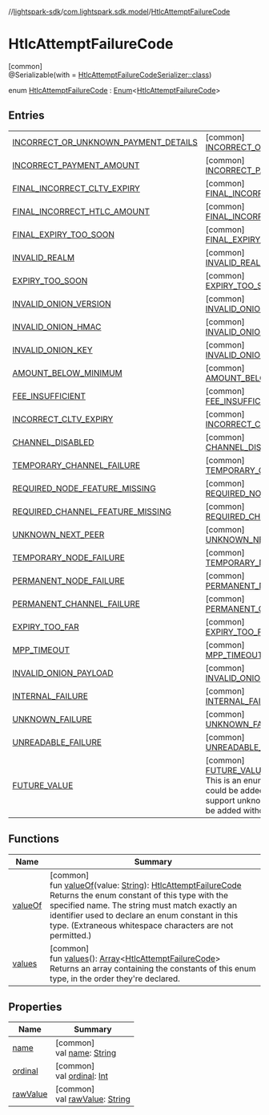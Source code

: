 //[lightspark-sdk](../../../index.md)/[com.lightspark.sdk.model](../index.md)/[HtlcAttemptFailureCode](index.md)

# HtlcAttemptFailureCode

[common]\
@Serializable(with = [HtlcAttemptFailureCodeSerializer::class](../-htlc-attempt-failure-code-serializer/index.md))

enum [HtlcAttemptFailureCode](index.md) : [Enum](https://kotlinlang.org/api/latest/jvm/stdlib/kotlin/-enum/index.html)&lt;[HtlcAttemptFailureCode](index.md)&gt;

## Entries

| | |
|---|---|
| [INCORRECT_OR_UNKNOWN_PAYMENT_DETAILS](-i-n-c-o-r-r-e-c-t_-o-r_-u-n-k-n-o-w-n_-p-a-y-m-e-n-t_-d-e-t-a-i-l-s/index.md) | [common]<br>[INCORRECT_OR_UNKNOWN_PAYMENT_DETAILS](-i-n-c-o-r-r-e-c-t_-o-r_-u-n-k-n-o-w-n_-p-a-y-m-e-n-t_-d-e-t-a-i-l-s/index.md) |
| [INCORRECT_PAYMENT_AMOUNT](-i-n-c-o-r-r-e-c-t_-p-a-y-m-e-n-t_-a-m-o-u-n-t/index.md) | [common]<br>[INCORRECT_PAYMENT_AMOUNT](-i-n-c-o-r-r-e-c-t_-p-a-y-m-e-n-t_-a-m-o-u-n-t/index.md) |
| [FINAL_INCORRECT_CLTV_EXPIRY](-f-i-n-a-l_-i-n-c-o-r-r-e-c-t_-c-l-t-v_-e-x-p-i-r-y/index.md) | [common]<br>[FINAL_INCORRECT_CLTV_EXPIRY](-f-i-n-a-l_-i-n-c-o-r-r-e-c-t_-c-l-t-v_-e-x-p-i-r-y/index.md) |
| [FINAL_INCORRECT_HTLC_AMOUNT](-f-i-n-a-l_-i-n-c-o-r-r-e-c-t_-h-t-l-c_-a-m-o-u-n-t/index.md) | [common]<br>[FINAL_INCORRECT_HTLC_AMOUNT](-f-i-n-a-l_-i-n-c-o-r-r-e-c-t_-h-t-l-c_-a-m-o-u-n-t/index.md) |
| [FINAL_EXPIRY_TOO_SOON](-f-i-n-a-l_-e-x-p-i-r-y_-t-o-o_-s-o-o-n/index.md) | [common]<br>[FINAL_EXPIRY_TOO_SOON](-f-i-n-a-l_-e-x-p-i-r-y_-t-o-o_-s-o-o-n/index.md) |
| [INVALID_REALM](-i-n-v-a-l-i-d_-r-e-a-l-m/index.md) | [common]<br>[INVALID_REALM](-i-n-v-a-l-i-d_-r-e-a-l-m/index.md) |
| [EXPIRY_TOO_SOON](-e-x-p-i-r-y_-t-o-o_-s-o-o-n/index.md) | [common]<br>[EXPIRY_TOO_SOON](-e-x-p-i-r-y_-t-o-o_-s-o-o-n/index.md) |
| [INVALID_ONION_VERSION](-i-n-v-a-l-i-d_-o-n-i-o-n_-v-e-r-s-i-o-n/index.md) | [common]<br>[INVALID_ONION_VERSION](-i-n-v-a-l-i-d_-o-n-i-o-n_-v-e-r-s-i-o-n/index.md) |
| [INVALID_ONION_HMAC](-i-n-v-a-l-i-d_-o-n-i-o-n_-h-m-a-c/index.md) | [common]<br>[INVALID_ONION_HMAC](-i-n-v-a-l-i-d_-o-n-i-o-n_-h-m-a-c/index.md) |
| [INVALID_ONION_KEY](-i-n-v-a-l-i-d_-o-n-i-o-n_-k-e-y/index.md) | [common]<br>[INVALID_ONION_KEY](-i-n-v-a-l-i-d_-o-n-i-o-n_-k-e-y/index.md) |
| [AMOUNT_BELOW_MINIMUM](-a-m-o-u-n-t_-b-e-l-o-w_-m-i-n-i-m-u-m/index.md) | [common]<br>[AMOUNT_BELOW_MINIMUM](-a-m-o-u-n-t_-b-e-l-o-w_-m-i-n-i-m-u-m/index.md) |
| [FEE_INSUFFICIENT](-f-e-e_-i-n-s-u-f-f-i-c-i-e-n-t/index.md) | [common]<br>[FEE_INSUFFICIENT](-f-e-e_-i-n-s-u-f-f-i-c-i-e-n-t/index.md) |
| [INCORRECT_CLTV_EXPIRY](-i-n-c-o-r-r-e-c-t_-c-l-t-v_-e-x-p-i-r-y/index.md) | [common]<br>[INCORRECT_CLTV_EXPIRY](-i-n-c-o-r-r-e-c-t_-c-l-t-v_-e-x-p-i-r-y/index.md) |
| [CHANNEL_DISABLED](-c-h-a-n-n-e-l_-d-i-s-a-b-l-e-d/index.md) | [common]<br>[CHANNEL_DISABLED](-c-h-a-n-n-e-l_-d-i-s-a-b-l-e-d/index.md) |
| [TEMPORARY_CHANNEL_FAILURE](-t-e-m-p-o-r-a-r-y_-c-h-a-n-n-e-l_-f-a-i-l-u-r-e/index.md) | [common]<br>[TEMPORARY_CHANNEL_FAILURE](-t-e-m-p-o-r-a-r-y_-c-h-a-n-n-e-l_-f-a-i-l-u-r-e/index.md) |
| [REQUIRED_NODE_FEATURE_MISSING](-r-e-q-u-i-r-e-d_-n-o-d-e_-f-e-a-t-u-r-e_-m-i-s-s-i-n-g/index.md) | [common]<br>[REQUIRED_NODE_FEATURE_MISSING](-r-e-q-u-i-r-e-d_-n-o-d-e_-f-e-a-t-u-r-e_-m-i-s-s-i-n-g/index.md) |
| [REQUIRED_CHANNEL_FEATURE_MISSING](-r-e-q-u-i-r-e-d_-c-h-a-n-n-e-l_-f-e-a-t-u-r-e_-m-i-s-s-i-n-g/index.md) | [common]<br>[REQUIRED_CHANNEL_FEATURE_MISSING](-r-e-q-u-i-r-e-d_-c-h-a-n-n-e-l_-f-e-a-t-u-r-e_-m-i-s-s-i-n-g/index.md) |
| [UNKNOWN_NEXT_PEER](-u-n-k-n-o-w-n_-n-e-x-t_-p-e-e-r/index.md) | [common]<br>[UNKNOWN_NEXT_PEER](-u-n-k-n-o-w-n_-n-e-x-t_-p-e-e-r/index.md) |
| [TEMPORARY_NODE_FAILURE](-t-e-m-p-o-r-a-r-y_-n-o-d-e_-f-a-i-l-u-r-e/index.md) | [common]<br>[TEMPORARY_NODE_FAILURE](-t-e-m-p-o-r-a-r-y_-n-o-d-e_-f-a-i-l-u-r-e/index.md) |
| [PERMANENT_NODE_FAILURE](-p-e-r-m-a-n-e-n-t_-n-o-d-e_-f-a-i-l-u-r-e/index.md) | [common]<br>[PERMANENT_NODE_FAILURE](-p-e-r-m-a-n-e-n-t_-n-o-d-e_-f-a-i-l-u-r-e/index.md) |
| [PERMANENT_CHANNEL_FAILURE](-p-e-r-m-a-n-e-n-t_-c-h-a-n-n-e-l_-f-a-i-l-u-r-e/index.md) | [common]<br>[PERMANENT_CHANNEL_FAILURE](-p-e-r-m-a-n-e-n-t_-c-h-a-n-n-e-l_-f-a-i-l-u-r-e/index.md) |
| [EXPIRY_TOO_FAR](-e-x-p-i-r-y_-t-o-o_-f-a-r/index.md) | [common]<br>[EXPIRY_TOO_FAR](-e-x-p-i-r-y_-t-o-o_-f-a-r/index.md) |
| [MPP_TIMEOUT](-m-p-p_-t-i-m-e-o-u-t/index.md) | [common]<br>[MPP_TIMEOUT](-m-p-p_-t-i-m-e-o-u-t/index.md) |
| [INVALID_ONION_PAYLOAD](-i-n-v-a-l-i-d_-o-n-i-o-n_-p-a-y-l-o-a-d/index.md) | [common]<br>[INVALID_ONION_PAYLOAD](-i-n-v-a-l-i-d_-o-n-i-o-n_-p-a-y-l-o-a-d/index.md) |
| [INTERNAL_FAILURE](-i-n-t-e-r-n-a-l_-f-a-i-l-u-r-e/index.md) | [common]<br>[INTERNAL_FAILURE](-i-n-t-e-r-n-a-l_-f-a-i-l-u-r-e/index.md) |
| [UNKNOWN_FAILURE](-u-n-k-n-o-w-n_-f-a-i-l-u-r-e/index.md) | [common]<br>[UNKNOWN_FAILURE](-u-n-k-n-o-w-n_-f-a-i-l-u-r-e/index.md) |
| [UNREADABLE_FAILURE](-u-n-r-e-a-d-a-b-l-e_-f-a-i-l-u-r-e/index.md) | [common]<br>[UNREADABLE_FAILURE](-u-n-r-e-a-d-a-b-l-e_-f-a-i-l-u-r-e/index.md) |
| [FUTURE_VALUE](-f-u-t-u-r-e_-v-a-l-u-e/index.md) | [common]<br>[FUTURE_VALUE](-f-u-t-u-r-e_-v-a-l-u-e/index.md)<br>This is an enum value that represents values that could be added in the future. Clients should support unknown values as more of them could be added without notice. |

## Functions

| Name | Summary |
|---|---|
| [valueOf](value-of.md) | [common]<br>fun [valueOf](value-of.md)(value: [String](https://kotlinlang.org/api/latest/jvm/stdlib/kotlin/-string/index.html)): [HtlcAttemptFailureCode](index.md)<br>Returns the enum constant of this type with the specified name. The string must match exactly an identifier used to declare an enum constant in this type. (Extraneous whitespace characters are not permitted.) |
| [values](values.md) | [common]<br>fun [values](values.md)(): [Array](https://kotlinlang.org/api/latest/jvm/stdlib/kotlin/-array/index.html)&lt;[HtlcAttemptFailureCode](index.md)&gt;<br>Returns an array containing the constants of this enum type, in the order they're declared. |

## Properties

| Name | Summary |
|---|---|
| [name](../../com.lightspark.sdk.requester/-server-environment/-p-r-o-d/index.md#-372974862%2FProperties%2F-962664521) | [common]<br>val [name](../../com.lightspark.sdk.requester/-server-environment/-p-r-o-d/index.md#-372974862%2FProperties%2F-962664521): [String](https://kotlinlang.org/api/latest/jvm/stdlib/kotlin/-string/index.html) |
| [ordinal](../../com.lightspark.sdk.requester/-server-environment/-p-r-o-d/index.md#-739389684%2FProperties%2F-962664521) | [common]<br>val [ordinal](../../com.lightspark.sdk.requester/-server-environment/-p-r-o-d/index.md#-739389684%2FProperties%2F-962664521): [Int](https://kotlinlang.org/api/latest/jvm/stdlib/kotlin/-int/index.html) |
| [rawValue](raw-value.md) | [common]<br>val [rawValue](raw-value.md): [String](https://kotlinlang.org/api/latest/jvm/stdlib/kotlin/-string/index.html) |
